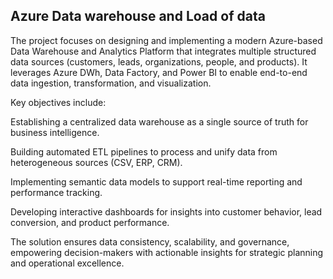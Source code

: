 ## Azure Data warehouse and Load of data

The project focuses on designing and implementing a modern Azure-based Data Warehouse and Analytics Platform that integrates multiple structured data sources (customers, leads, organizations, people, and products).
It leverages Azure DWh, Data Factory, and Power BI to enable end-to-end data ingestion, transformation, and visualization.

Key objectives include:

Establishing a centralized data warehouse as a single source of truth for business intelligence.

Building automated ETL pipelines to process and unify data from heterogeneous sources (CSV, ERP, CRM).

Implementing semantic data models to support real-time reporting and performance tracking.

Developing interactive dashboards for insights into customer behavior, lead conversion, and product performance.

The solution ensures data consistency, scalability, and governance, empowering decision-makers with actionable insights for strategic planning and operational excellence.
